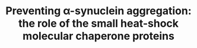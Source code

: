 ---
title: "Preventing α-synuclein aggregation: the role of the small heat-shock molecular chaperone proteins"

location: "Biochimica et Biophysica Acta"

authors: "Cox D, Carver JA, Ecroyd H."

year: "2014"

doi: https://doi.org/10.1016/j.bbadis.2014.06.024

weight: 26

color: "#fff"

draft: false
buttons:
  - btype: Full text
    icon: book # optional: use an icon from icons.yaml
    newTab: true
    url: "https://doi.org/10.1016/j.bbadis.2014.06.024"
---